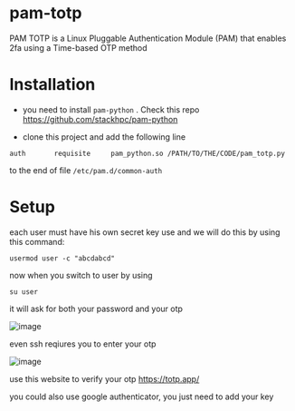 # pam-totp

PAM TOTP is a Linux Pluggable Authentication Module (PAM) that enables 2fa using a Time-based OTP method

# Installation

* you need to install `pam-python` . Check this repo https://github.com/stackhpc/pam-python

* clone this project and add the following line

`auth       requisite     pam_python.so /PATH/TO/THE/CODE/pam_totp.py`

to the end of file  `/etc/pam.d/common-auth`

# Setup
each user  must have his own secret key use and we will do this by using this command:

`usermod user -c "abcdabcd"`

now when you switch to user by using

`su user`

it will ask for both your password and your otp


![image](https://user-images.githubusercontent.com/2572236/186054741-bfc2a1ce-10af-4556-8309-2e5d710f3357.png)


even ssh reqiures you to enter your otp

![image](https://user-images.githubusercontent.com/2572236/186056218-54c73611-f07b-4e92-b7b0-8ec20b025311.png)



use this website to verify your otp  https://totp.app/

you could also use google authenticator, you just need to add your key

